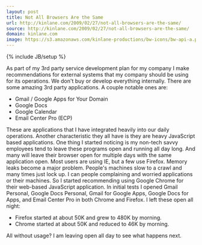 ```yaml
---
layout: post
title: Not All Browsers Are the Same
url: http://kinlane.com/2009/02/27/not-all-browsers-are-the-same/
source: http://kinlane.com/2009/02/27/not-all-browsers-are-the-same/
domain: kinlane.com
image: https://s3.amazonaws.com/kinlane-productions/bw-icons/bw-api-a.png
---
```

{% include JB/setup %}

<p>
     As part of my 3rd party service development plan for my company I make recommendations for external systems that my company should be using for its operations. We don't buy or develop everything internally. There are some amazing 3rd party applications. A couple notable ones are:
</p>
<ul class="mainlist">
     <li>Gmail / Google Apps for Your Domain
     </li>
     <li>Google Docs
     </li>
     <li>Google Calendar
     </li>
     <li>Email Center Pro (ECP)
     </li>
</ul>
<p>
     These are applications that I have integrated heavily into our daily operations. Another characteristic they all have is they are heavy JavaScript based applications. One thing I started noticing is my non-tech savvy employees tend to leave these programs open and running all day long. And many will leave their browser open for multiple days with the same application open. Most users are using IE, but a few use Firefox. Memory leaks become a major problem. People's machines slow to a crawl and many times just lock up. I can people complaining and worried applications or their machines. So I started recommending using Google Chrome for their web-based JavaScript application. In initial tests I opened Gmail Personal, Google Docs Personal, Gmail for Google Apps, Google Docs for Apps, and Email Center Pro in both Chrome and Firefox. I left these open all night:
</p>
<ul class="mainlist">
     <li>Firefox started at about 50K and grew to 480K by morning.
     </li>
     <li>Chrome started at about 50K and reduced to 46K by morning.
     </li>
</ul>
<p>
     All without usage? I am leaving open all day to see what happens next.
</p>